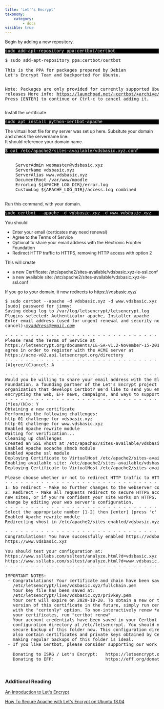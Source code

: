 ```yaml
---
title: 'Let''s Encrypt'
taxonomy:
    category:
        - docs
visible: true
---
```


<p>Begin by adding a new repository. </p>

<p style="font-family:Courier; color:white; background-color:black;">
sudo add-apt-repository ppa:certbot/certbot
</p>
 

   

<p><pre>$ sudo add-apt-repository ppa:certbot/certbot<br>
This is the PPA for packages prepared by Debian 
Let's Encrypt Team and backported for Ubuntu.


Note: Packages are only provided for currently supported Ubuntu releases
 More info: https://launchpad.net/~certbot/+archive/ubuntu/certbot
Press [ENTER] to continue or Ctrl-c to cancel adding it.
</pre>
  </p>
  
<p>Install the certificate </p>

 <p style="font-family:Courier; color:white; background-color:black;">
sudo apt install python-certbot-apache
</p>


<p>The virtual host file for my server was set up here. Subsitute your domain and check the servername line.<br>
It should reference your domain name.
</p>

<p style="font-family:Courier; color:white; background-color:black;">
$ cat /etc/apache2/sites-available/vdsbasic.xyz.conf
</p>

<pre>
<VirtualHost *:80>
    ServerAdmin webmaster@vdsbasic.xyz
    ServerName vdsbasic.xyz
    ServerAlias www.vdsbasic.xyz
    DocumentRoot /var/www/moodle
    ErrorLog ${APACHE_LOG_DIR}/error.log
    CustomLog ${APACHE_LOG_DIR}/access.log combined
</VirtualHost>
</pre>

Run this command, with your domain.
<p style="font-family:Courier; color:white; background-color:black;">
sudo certbot --apache -d <i>vdsbasic.xyz</i> -d <i>www.vdsbasic.xyz</i>
 </p> 


You should 
<ul>
  <li>Enter your email (certicates may need renewal)</li>
  <li>Agree to the Terms of Service</li>
  <li>Optional to share your email address with the Electronic Frontier Foundation</li>
  <li>Redirect HTTP traffic to HTTPS, removing HTTP access with option 2</li>
   
</ul>

This will create 
<ul>
  <li>a new Certificate: /etc/apache2/sites-available/vdsbasic.xyz-le-ssl.conf</li>
  <li>a new available site: /etc/apache2/sites-available/vdsbasic.xyz-le-ssl.conf</li>
</ul>

<p>If you go to your domain, it now redirects to https://vdsbasic.xyz/</p>


 <pre>
$ sudo certbot --apache -d vdsbasic.xyz -d www.vdsbasic.xyz
[sudo] password for jimmy: 
Saving debug log to /var/log/letsencrypt/letsencrypt.log
Plugins selected: Authenticator apache, Installer apache
Enter email address (used for urgent renewal and security notices) (Enter 'c' to
cancel):<i><u>myaddress@email.com
</u></i>
- - - - - - - - - - - - - - - - - - - - - - - - - - - - - - - - - - - - - - - -
Please read the Terms of Service at
https://letsencrypt.org/documents/LE-SA-v1.2-November-15-2017.pdf. You must
agree in order to register with the ACME server at
https://acme-v02.api.letsencrypt.org/directory
- - - - - - - - - - - - - - - - - - - - - - - - - - - - - - - - - - - - - - - -
(A)gree/(C)ancel: A

- - - - - - - - - - - - - - - - - - - - - - - - - - - - - - - - - - - - - - - -
Would you be willing to share your email address with the Electronic Frontier
Foundation, a founding partner of the Let's Encrypt project and the non-profit
organization that develops Certbot? We'd like to send you email about our work
encrypting the web, EFF news, campaigns, and ways to support digital freedom.
- - - - - - - - - - - - - - - - - - - - - - - - - - - - - - - - - - - - - - - -
(Y)es/(N)o: Y
Obtaining a new certificate
Performing the following challenges:
http-01 challenge for vdsbasic.xyz
http-01 challenge for www.vdsbasic.xyz
Enabled Apache rewrite module
Waiting for verification...
Cleaning up challenges
Created an SSL vhost at /etc/apache2/sites-available/vdsbasic.xyz-le-ssl.conf
Enabled Apache socache_shmcb module
Enabled Apache ssl module
Deploying Certificate to VirtualHost /etc/apache2/sites-available/vdsbasic.xyz-le-ssl.conf
Enabling available site: /etc/apache2/sites-available/vdsbasic.xyz-le-ssl.conf
Deploying Certificate to VirtualHost /etc/apache2/sites-available/vdsbasic.xyz-le-ssl.conf

Please choose whether or not to redirect HTTP traffic to HTTPS, removing HTTP access.
- - - - - - - - - - - - - - - - - - - - - - - - - - - - - - - - - - - - - - - -
1: No redirect - Make no further changes to the webserver configuration.
2: Redirect - Make all requests redirect to secure HTTPS access. Choose this for
new sites, or if you're confident your site works on HTTPS. You can undo this
change by editing your web server's configuration.
- - - - - - - - - - - - - - - - - - - - - - - - - - - - - - - - - - - - - - - -
Select the appropriate number [1-2] then [enter] (press 'c' to cancel): 2
Enabled Apache rewrite module
Redirecting vhost in /etc/apache2/sites-enabled/vdsbasic.xyz.conf to ssl vhost in /etc/apache2/sites-available/vdsbasic.xyz-le-ssl.conf

- - - - - - - - - - - - - - - - - - - - - - - - - - - - - - - - - - - - - - - -
Congratulations! You have successfully enabled https://vdsbasic.xyz and
https://www.vdsbasic.xyz

You should test your configuration at:
https://www.ssllabs.com/ssltest/analyze.html?d=vdsbasic.xyz
https://www.ssllabs.com/ssltest/analyze.html?d=www.vdsbasic.xyz
- - - - - - - - - - - - - - - - - - - - - - - - - - - - - - - - - - - - - - - -

IMPORTANT NOTES:
 - Congratulations! Your certificate and chain have been saved at:
   /etc/letsencrypt/live/vdsbasic.xyz/fullchain.pem
   Your key file has been saved at:
   /etc/letsencrypt/live/vdsbasic.xyz/privkey.pem
   Your cert will expire on 2020-10-20. To obtain a new or tweaked
   version of this certificate in the future, simply run certbot again
   with the "certonly" option. To non-interactively renew *all* of
   your certificates, run "certbot renew"
 - Your account credentials have been saved in your Certbot
   configuration directory at /etc/letsencrypt. You should make a
   secure backup of this folder now. This configuration directory will
   also contain certificates and private keys obtained by Certbot so
   making regular backups of this folder is ideal.
 - If you like Certbot, please consider supporting our work by:

   Donating to ISRG / Let's Encrypt:   https://letsencrypt.org/donate
   Donating to EFF:                    https://eff.org/donate-le

 </pre>
 
 <h3>Additional Reading</h3>
<p><a href="(https://www.digitalocean.com/community/tutorials/an-introduction-to-let-s-encrypt](An Introduction to Let's Encrypt">An Introduction to Let's Encrypt</a></p>

<p><a href="https://www.digitalocean.com/community/tutorials/how-to-secure-apache-with-let-s-encrypt-on-ubuntu-18-04">How To Secure Apache with Let's Encrypt on Ubuntu 18.04</a></p>

      